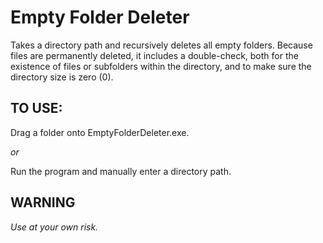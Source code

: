 # Empty Folder Deleter

Takes a directory path and recursively deletes all empty folders. Because files are permanently deleted, it includes a double-check, both for the existence of files or subfolders within the directory, and to make sure the directory size is zero (0).

## TO USE:
Drag a folder onto EmptyFolderDeleter.exe.

*or*

Run the program and manually enter a directory path.

## WARNING
*Use at your own risk.*
